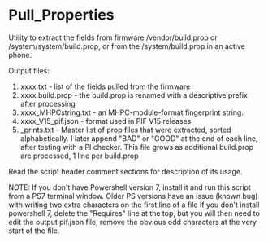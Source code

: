 # Pull_Properties
Utility to extract the fields from firmware /vendor/build.prop or /system/system/build.prop, or from the /system/build.prop in an active phone.  

Output files:
1. xxxx.txt - list of the fields pulled from the firmware
2. xxxx.build.prop - the build.prop is renamed with a descriptive prefix after processing
3. xxxx_MHPCstring.txt - an MHPC-module-format fingerprint string. 
4. xxxx_V15_pif.json - format used in PIF V15 releases
5. _prints.txt - Master list of prop files that were extracted, sorted alphabetically.  I later append "BAD" or "GOOD" at the end of each line, after testing with a PI checker. This file grows as additional build.prop are processed, 1 line per build.prop

Read the script header comment sections for description of its usage.
 
NOTE:
If you don't have Powershell version 7, install it and run this script from a PS7 terminal window.
Older PS versions have an issue (known bug) with writing two extra characters on the first line of a file
If you don't install powershell 7, delete the "Requires" line at the top, but you will then need to edit the
output pif.json file, remove the obvious odd characters at the very start of the file.
